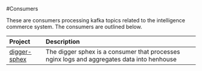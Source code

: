 #Consumers

These are consumers processing kafka topics related to the intelligence commerce 
system. The consumers are outlined below.

| Project                                | Description                                                                                                  |
|:---------------------------------------|:-------------------------------------------------------------------------------------------------------------|
| [digger-sphex](digger-sphex)           | The digger sphex is a consumer that processes nginx logs and aggregates data into henhouse |

